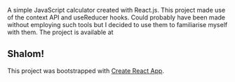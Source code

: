 A simple JavaScript calculator created with React.js. This project made use of the context API and useReducer hooks. Could probably have been made without employing such tools but I decided to use them to familiarise myself with them. The project is available at

## Shalom!

This project was bootstrapped with [Create React App](https://github.com/facebook/create-react-app).
